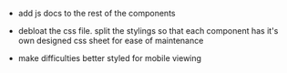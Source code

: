 - add js docs to the rest of the components

- debloat the css file. split the stylings so that each component has it's own designed css sheet for ease of maintenance

- make difficulties better styled for mobile viewing
